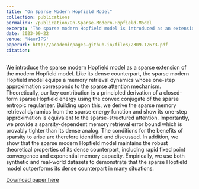 ```yaml
---
title: "On Sparse Modern Hopfield Model"
collection: publications
permalink: /publication/On-Sparse-Modern-Hopfield-Model
excerpt: 'The sparse modern Hopfield model is introduced as an extension of the dense modern Hopfield model, offering a one-step approximation of the sparse attention mechanism. The model's key contribution is a closed-form sparse Hopfield energy derived from a sparse entropic regularizer, demonstrating improved memory retrieval performance over the dense Hopfield model.'
date: 2023-09-22
venue: 'NeurIPS'
paperurl: http://academicpages.github.io/files/2309.12673.pdf
citation: 
---
```


We introduce the sparse modern Hopfield model as a sparse extension of the modern Hopfield model. Like its dense counterpart, the sparse modern Hopfield model equips a memory retrieval dynamics whose one-step approximation corresponds to the sparse attention mechanism. Theoretically, our key contribution is a principled derivation of a closed-form sparse Hopfield energy using the convex conjugate of the sparse entropic regularizer. Building upon this, we derive the sparse memory retrieval dynamics from the sparse energy function and show its one-step approximation is equivalent to the sparse-structured attention. Importantly, we provide a sparsity-dependent memory retrieval error bound which is provably tighter than its dense analog. The conditions for the benefits of sparsity to arise are therefore identified and discussed. In addition, we show that the sparse modern Hopfield model maintains the robust theoretical properties of its dense counterpart, including rapid fixed point convergence and exponential memory capacity. Empirically, we use both synthetic and real-world datasets to demonstrate that the sparse Hopfield model outperforms its dense counterpart in many situations.

[Download paper here](http://academicpages.github.io/files/2309.12673.pdf)
